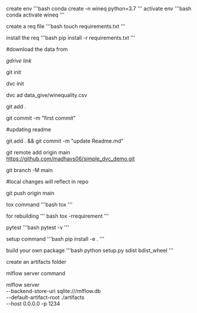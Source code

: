 create env
'''bash
conda create -n wineq python=3.7
'''
activate env
'''bash
conda activate wineq
'''

create a req file
'''bash
touch requirements.txt
'''

install the req
'''bash
pip install -r requirements.txt
'''

#download the data from

*gdrive link*

git init

dvc init

dvc ad data_give/winequality.csv

git add .

git commit -m "first commit"

#updating readme

git add . && git commit -m "update Readme.md"

git remote add origin main https://github.com/madhavs06/simple_dvc_demo.git

git branch -M  main

#local changes will reflect in repo

git push origin main


tox command
'''bash
tox
'''

for rebuilding
''' bash
tox -rrequirement
'''

pytest
'''bash
pytest -v
'''

setup command
'''bash
pip install -e .
'''

build your own package
'''bash
python setup.py sdist bdist_wheel
'''

create an artifacts folder


mlflow server command

mlflow server \
    --backend-store-uri sqlite:///mlflow.db \
    --default-artifact-root ./artifacts \
    --host 0.0.0.0 -p 1234